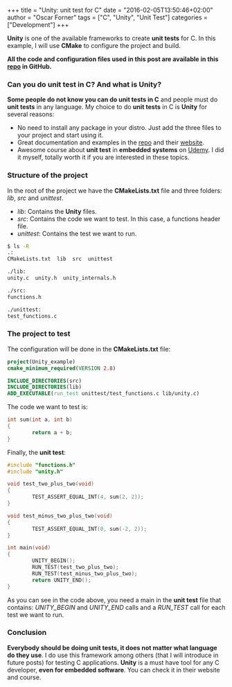 +++
title = "Unity: unit test for C"
date = "2016-02-05T13:50:46+02:00"
author = "Oscar Forner"
tags = ["C", "Unity", "Unit Test"]
categories = ["Development"]
+++

**Unity** is one of the available frameworks to create **unit tests** for C. In this example, I will use **CMake** to configure the project and build.

**All the code and configuration files used in this post are available in this
[repo](https://github.com/maitesin/blog/tree/master/unity_c_unit_test_2016_02_05) in GitHub.**

### Can you do unit test in C? And what is Unity?

**Some people do not know you can do unit tests in C** and people must do **unit tests** in any language. My choice to do **unit tests** in C is **Unity** for several reasons:

 * No need to install any package in your distro. Just add the three files to your project and start using it.
 * Great documentation and examples in the [repo](https://github.com/ThrowTheSwitch/Unity) and their [website](http://www.throwtheswitch.org/).
 * Awesome course about **unit test** in **embedded systems** on [Udemy](https://www.udemy.com/unit-testing-and-other-embedded-software-catalysts/). I did it myself, totally worth it if you are interested in these topics.

### Structure of the project

In the root of the project we have the **CMakeLists.txt** file and three folders: *lib*, *src* and *unittest*.

 * *lib*: Contains the **Unity** files.
 * *src*: Contains the code we want to test. In this case, a functions header file.
 * *unittest*: Contains the test we want to run.

``` bash
$ ls -R
.:
CMakeLists.txt  lib  src  unittest

./lib:
unity.c  unity.h  unity_internals.h

./src:
functions.h

./unittest:
test_functions.c
```

### The project to test

The configuration will be done in the **CMakeLists.txt** file:

``` cmake
project(Unity_example)
cmake_minimum_required(VERSION 2.8)

INCLUDE_DIRECTORIES(src)
INCLUDE_DIRECTORIES(lib)
ADD_EXECUTABLE(run_test unittest/test_functions.c lib/unity.c)
```

The code we want to test is:

``` c
int sum(int a, int b)
{
        return a + b;
}
```

Finally, the **unit test**:

``` c
#include "functions.h"
#include "unity.h"

void test_two_plus_two(void)
{
        TEST_ASSERT_EQUAL_INT(4, sum(2, 2));
}

void test_minus_two_plus_two(void)
{
        TEST_ASSERT_EQUAL_INT(0, sum(-2, 2));
}

int main(void)
{
        UNITY_BEGIN();
        RUN_TEST(test_two_plus_two);
        RUN_TEST(test_minus_two_plus_two);
        return UNITY_END();
}
```

As you can see in the code above, you need a main in the **unit test** file that contains: *UNITY_BEGIN* and *UNITY_END* calls and a *RUN_TEST* call for each test we want to run.

### Conclusion

**Everybody should be doing unit tests, it does not matter what language do they use**. I do use this framework among others (that I will introduce in future posts) for testing C applications. **Unity** is a must have tool for any C developer, **even for embedded software**. You can check it in their website and course.
